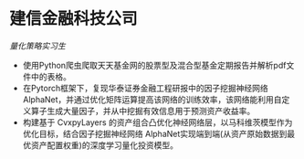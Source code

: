 # 建信金融科技公司
*量化策略实习生*

-	使用Python爬虫爬取天天基金网的股票型及混合型基金定期报告并解析pdf文件中的表格。
-	在Pytorch框架下，复现华泰证券金融工程研报中的因子挖掘神经网络 AlphaNet，并通过优化矩阵运算提高该网络的训练效率，该网络能利用自定义算子生成大量因子，并从中挖掘有效信息用于预测资产收益率。
-	构建基于 CvxpyLayers 的资产组合凸优化神经网络层，以马科维茨模型作为优化目标，结合因子挖掘神经网络 AlphaNet实现端到端(从资产原始数据到最优资产配置权重)的深度学习量化投资模型。
